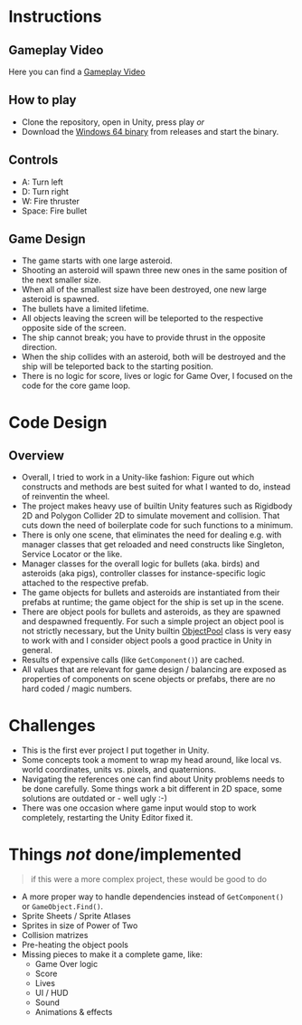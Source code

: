 # Instructions

## Gameplay Video
Here you can find a [Gameplay Video](https://github.com/TheBlackOne/Asteroinks/releases/latest/download/Asteroinks.Gameplay.mp4)

## How to play

- Clone the repository, open in Unity, press play *or*
- Download the [Windows 64 binary](https://github.com/TheBlackOne/Asteroinks/releases/latest/download/Win64.zip) from releases and start the binary.

## Controls
- A: Turn left
- D: Turn right
- W: Fire thruster
- Space: Fire bullet

## Game Design
- The game starts with one large asteroid.
- Shooting an asteroid will spawn three new ones in the same position of the next smaller size.
- When all of the smallest size have been destroyed, one new large asteroid is spawned.
- The bullets have a limited lifetime.
- All objects leaving the screen will be teleported to the respective opposite side of the screen.
- The ship cannot break; you have to provide thrust in the opposite direction.
- When the ship collides with an asteroid, both will be destroyed and the ship will be teleported back to the starting position.
- There is no logic for score, lives or logic for Game Over, I focused on the code for the core game loop.

# Code Design
## Overview
- Overall, I tried to work in a Unity-like fashion: Figure out which constructs and methods are best suited for what I wanted to do, instead of reinventin the wheel.
- The project makes heavy use of builtin Unity features such as Rigidbody 2D and Polygon Collider 2D to simulate movement and collision. That cuts down the need of boilerplate code for such functions to a minimum.
- There is only one scene, that eliminates the need for dealing e.g. with manager classes that get reloaded and need constructs like Singleton, Service Locator or the like.
- Manager classes for the overall logic for bullets (aka. birds) and asteroids (aka pigs), controller classes for instance-specific logic attached to the respective prefab.
- The game objects for bullets and asteroids are instantiated from their prefabs at runtime; the game object for the ship is set up in the scene.
- There are object pools for bullets and asteroids, as they are spawned and despawned frequently. For such a simple project an object pool is not strictly necessary, but the Unity builtin [ObjectPool](https://docs.unity3d.com/ScriptReference/Pool.ObjectPool_1.html) class is very easy to work with and I consider object pools a good practice in Unity in general.
- Results of expensive calls (like `GetComponent()`) are cached.
- All values that are relevant for game design / balancing are exposed as properties of components on scene objects or prefabs, there are no hard coded / magic numbers.

# Challenges
- This is the first ever project I put together in Unity.
- Some concepts took a moment to wrap my head around, like local vs. world coordinates, units vs. pixels, and quaternions.
- Navigating the references one can find about Unity problems needs to be done carefully. Some things work a bit different in 2D space, some solutions are outdated or - well ugly :-)
- There was one occasion where game input would stop to work completely, restarting the Unity Editor fixed it.

# Things *not* done/implemented
> if this were a more complex project, these would be good to do
- A more proper way to handle dependencies instead of `GetComponent()` or `GameObject.Find()`.
- Sprite Sheets / Sprite Atlases
- Sprites in size of Power of Two
- Collision matrizes
- Pre-heating the object pools
- Missing pieces to make it a complete game, like:
	- Game Over logic
	- Score
	- Lives
	- UI / HUD
	- Sound
	- Animations & effects